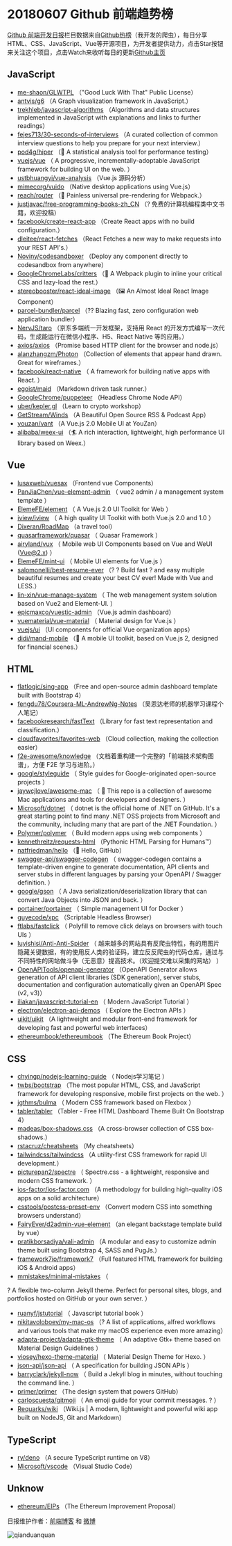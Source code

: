 # 20180607 Github 前端趋势榜

[Github 前端开发日报](https://qdkfweb.cn/c/news)栏目数据来自[Github热榜](https://github.qdkfweb.cn/)（我开发的爬虫），每日分享HTML、CSS、JavaScript、Vue等开源项目，为开发者提供动力，点击Star按钮来关注这个项目，点击Watch来收听每日的更新[Github主页](https://github.com/kujian/githubTrending)
## JavaScript

* [me-shaon/GLWTPL](https://github.com/me-shaon/GLWTPL) （"Good Luck With That" Public License）
* [antvis/g6](https://github.com/antvis/g6) （A Graph visualization framework in JavaScript.）
* [trekhleb/javascript-algorithms](https://github.com/trekhleb/javascript-algorithms) （Algorithms and data structures implemented in JavaScript with explanations and links to further readings）
* [fejes713/30-seconds-of-interviews](https://github.com/fejes713/30-seconds-of-interviews) （A curated collection of common interview questions to help you prepare for your next interview.）
* [pod4g/hiper](https://github.com/pod4g/hiper) （🚀 A statistical analysis tool for performance testing）
* [vuejs/vue](https://github.com/vuejs/vue) （
        A progressive, incrementally-adoptable JavaScript framework for building UI on the web.
      ）
* [ustbhuangyi/vue-analysis](https://github.com/ustbhuangyi/vue-analysis) （Vue.js 源码分析）
* [mimecorg/vuido](https://github.com/mimecorg/vuido) （Native desktop applications using Vue.js）
* [reach/router](https://github.com/reach/router) （📰 Painless universal pre-rendering for Webpack.）
* [justjavac/free-programming-books-zh_CN](https://github.com/justjavac/free-programming-books-zh_CN) （? 免费的计算机编程类中文书籍，欢迎投稿）
* [facebook/create-react-app](https://github.com/facebook/create-react-app) （Create React apps with no build configuration.）
* [dleitee/react-fetches](https://github.com/dleitee/react-fetches) （React Fetches a new way to make requests into your REST API's.）
* [Noviny/codesandboxer](https://github.com/Noviny/codesandboxer) （Deploy any component directly to codesandbox from anywhere）
* [GoogleChromeLabs/critters](https://github.com/GoogleChromeLabs/critters) （🦔 A Webpack plugin to inline your critical CSS and lazy-load the rest.）
* [stereobooster/react-ideal-image](https://github.com/stereobooster/react-ideal-image) （🖼️ An Almost Ideal React Image Component）
* [parcel-bundler/parcel](https://github.com/parcel-bundler/parcel) （?? Blazing fast, zero configuration web application bundler）
* [NervJS/taro](https://github.com/NervJS/taro) （京东多端统一开发框架，支持用 React 的开发方式编写一次代码，生成能运行在微信小程序、H5、React Native 等的应用。）
* [axios/axios](https://github.com/axios/axios) （Promise based HTTP client for the browser and node.js）
* [alanzhangzm/Photon](https://github.com/alanzhangzm/Photon) （Collection of elements that appear hand drawn. Great for wireframes.）
* [facebook/react-native](https://github.com/facebook/react) （
        A framework for building native apps with React.
      ）
* [egoist/maid](https://github.com/egoist/maid) （Markdown driven task runner.）
* [GoogleChrome/puppeteer](https://github.com/GoogleChrome/puppeteer) （Headless Chrome Node API）
* [uber/kepler.gl](https://github.com/uber/kepler.gl) （Learn to crypto workshop）
* [GetStream/Winds](https://github.com/GetStream/Winds) （A Beautiful Open Source RSS &amp; Podcast App）
* [youzan/vant](https://github.com/youzan/vant) （A Vue.js 2.0 Mobile UI at YouZan）
* [alibaba/weex-ui](https://github.com/alibaba/weex-ui) （🏄 A rich interaction, lightweight, high performance UI library based on Weex.）

## Vue

* [lusaxweb/vuesax](https://github.com/lusaxweb/vuesax) （Frontend vue Components）
* [PanJiaChen/vue-element-admin](https://github.com/PanJiaChen/vue-element-admin) （
        vue2 admin / a management system template
      ）
* [ElemeFE/element](https://github.com/ElemeFE/element) （
        A Vue.js 2.0 UI Toolkit for Web
      ）
* [iview/iview](https://github.com/iview/iview) （
        A high quality UI Toolkit with both Vue.js 2.0 and 1.0
      ）
* [Dixeran/RoadMap](https://github.com/Dixeran/RoadMap) （a travel tool）
* [quasarframework/quasar](https://github.com/quasarframework/quasar) （
        Quasar Framework
      ）
* [airyland/vux](https://github.com/airyland/vux) （
        Mobile web UI Components based on Vue and WeUI (Vue@2.x)
      ）
* [ElemeFE/mint-ui](https://github.com/ElemeFE/mint-ui) （
        Mobile UI elements for Vue.js
      ）
* [salomonelli/best-resume-ever](https://github.com/salomonelli/best-resume-ever) （? ? Build fast ? and easy multiple beautiful resumes and create your best CV ever! Made with Vue and LESS.）
* [lin-xin/vue-manage-system](https://github.com/lin-xin/vue-manage-system) （
        The web management system solution based on Vue2 and Element-UI.
      ）
* [epicmaxco/vuestic-admin](https://github.com/epicmaxco/vuestic-admin) （Vue.js admin dashboard）
* [vuematerial/vue-material](https://github.com/vuematerial/vue-material) （
        Material design for Vue.js
      ）
* [vuejs/ui](https://github.com/vuejs/ui) （UI components for official Vue organization apps）
* [didi/mand-mobile](https://github.com/didi/mand-mobile) （🔮 A mobile UI toolkit, based on Vue.js 2, designed for financial scenes.）

## HTML

* [flatlogic/sing-app](https://github.com/flatlogic/sing-app) （Free and open-source admin dashboard template built with Bootstrap 4）
* [fengdu78/Coursera-ML-AndrewNg-Notes](https://github.com/fengdu78/Coursera-ML-AndrewNg-Notes) （吴恩达老师的机器学习课程个人笔记）
* [facebookresearch/fastText](https://github.com/facebookresearch/fastText) （Library for fast text representation and classification.）
* [cloudfavorites/favorites-web](https://github.com/cloudfavorites/favorites-web) （Cloud collection, making the collection easier）
* [f2e-awesome/knowledge](https://github.com/f2e-awesome/knowledge) （文档着重构建一个完整的「前端技术架构图谱」，方便 F2E 学习与进阶。）
* [google/styleguide](https://github.com/google/styleguide) （
        Style guides for Google-originated open-source projects
      ）
* [jaywcjlove/awesome-mac](https://github.com/jaywcjlove/awesome-mac) （
         This repo is a collection of awesome Mac applications and tools for developers and designers.
      ）
* [Microsoft/dotnet](https://github.com/Microsoft/dotnet) （
        dotnet is the official home of .NET on GitHub. It's a great starting point to find many .NET OSS projects from Microsoft and the community, including many that are part of the .NET Foundation.
      ）
* [Polymer/polymer](https://github.com/Polymer/polymer) （
        Build modern apps using web components
      ）
* [kennethreitz/requests-html](https://github.com/kennethreitz/requests-html) （Pythonic HTML Parsing for Humans™）
* [natfriedman/hello](https://github.com/natfriedman/hello) （👋 Hello, GitHub）
* [swagger-api/swagger-codegen](https://github.com/swagger-api/swagger-codegen) （
        swagger-codegen contains a template-driven engine to generate documentation, API clients and server stubs in different languages by parsing your OpenAPI / Swagger definition.
      ）
* [google/gson](https://github.com/google/gson) （
        A Java serialization/deserialization library that can convert Java Objects into JSON and back.
      ）
* [portainer/portainer](https://github.com/portainer/portainer) （
        Simple management UI for Docker
      ）
* [guyecode/xpc](https://github.com/guyecode/xpc) （Scriptable Headless Browser）
* [ftlabs/fastclick](https://github.com/ftlabs/fastclick) （
        Polyfill to remove click delays on browsers with touch UIs
      ）
* [luyishisi/Anti-Anti-Spider](https://github.com/luyishisi/Anti-Anti-Spider) （
        越来越多的网站具有反爬虫特性，有的用图片隐藏关键数据，有的使用反人类的验证码，建立反反爬虫的代码仓库，通过与不同特性的网站做斗争（无恶意）提高技术。（欢迎提交难以采集的网站） 
      ）
* [OpenAPITools/openapi-generator](https://github.com/OpenAPITools/openapi-generator) （OpenAPI Generator allows generation of API client libraries (SDK generation), server stubs, documentation and configuration automatically given an OpenAPI Spec (v2, v3)）
* [iliakan/javascript-tutorial-en](https://github.com/iliakan/javascript-tutorial-en) （
        Modern JavaScript Tutorial 
      ）
* [electron/electron-api-demos](https://github.com/electron/electron-api-demos) （
        Explore the Electron APIs
      ）
* [uikit/uikit](https://github.com/uikit/uikit) （A lightweight and modular front-end framework for developing fast and powerful web interfaces）
* [ethereumbook/ethereumbook](https://github.com/ethereumbook/ethereumbook) （The Ethereum Book Project）

## CSS

* [chyingp/nodejs-learning-guide](https://github.com/chyingp/nodejs-learning-guide) （
        Nodejs学习笔记
      ）
* [twbs/bootstrap](https://github.com/twbs/bootstrap) （The most popular HTML, CSS, and JavaScript framework for developing responsive, mobile first projects on the web.
      ）
* [jgthms/bulma](https://github.com/jgthms/bulma) （
        Modern CSS framework based on Flexbox
      ）
* [tabler/tabler](https://github.com/tabler/tabler) （Tabler - Free HTML Dashboard Theme Built On Bootstrap 4）
* [madeas/box-shadows.css](https://github.com/madeas/box-shadows.css) （A cross-browser collection of CSS box-shadows.）
* [rstacruz/cheatsheets](https://github.com/rstacruz/cheatsheets) （My cheatsheets）
* [tailwindcss/tailwindcss](https://github.com/tailwindcss/tailwindcss) （A utility-first CSS framework for rapid UI development.）
* [picturepan2/spectre](https://github.com/picturepan2/spectre) （
        Spectre.css - a lightweight, responsive and modern CSS framework.
      ）
* [ios-factor/ios-factor.com](https://github.com/ios-factor/ios-factor.com) （A methodology for building high-quality iOS apps on a solid architecture）
* [csstools/postcss-preset-env](https://github.com/csstools/postcss-preset-env) （Convert modern CSS into something browsers understand）
* [FairyEver/d2admin-vue-element](https://github.com/FairyEver/d2admin-vue-element) （an elegant backstage template build by vue）
* [pratikborsadiya/vali-admin](https://github.com/pratikborsadiya/vali-admin) （A modular and easy to customize admin theme built using Bootstrap 4, SASS and PugJs.）
* [framework7io/framework7](https://github.com/framework7io/framework7) （Full featured HTML framework for building iOS &amp; Android apps）
* [mmistakes/minimal-mistakes](https://github.com/mmistakes/minimal-mistakes) （
        
? A flexible two-column Jekyll theme. Perfect for personal sites, blogs, and portfolios hosted on GitHub or your own server.
      ）
* [ruanyf/jstutorial](https://github.com/ruanyf/jstutorial) （
        Javascript tutorial book
      ）
* [nikitavoloboev/my-mac-os](https://github.com/nikitavoloboev/my-mac-os) （? A list of applications, alfred workflows and various tools that make my macOS experience even more amazing）
* [adapta-project/adapta-gtk-theme](https://github.com/adapta-project/adapta-gtk-theme) （
        An adaptive Gtk+ theme based on Material Design Guidelines
      ）
* [viosey/hexo-theme-material](https://github.com/viosey/hexo-theme-material) （
        Material Design Theme for Hexo.
      ）
* [json-api/json-api](https://github.com/json-api/json-api) （
        A specification for building JSON APIs
      ）
* [barryclark/jekyll-now](https://github.com/barryclark/jekyll-now) （
        Build a Jekyll blog in minutes, without touching the command line.
      ）
* [primer/primer](https://github.com/primer/primer) （The design system that powers GitHub）
* [carloscuesta/gitmoji](https://github.com/carloscuesta/gitmoji) （
        An emoji guide for your commit messages. ? 
      ）
* [Requarks/wiki](https://github.com/Requarks/wiki) （Wiki.js | A modern, lightweight and powerful wiki app built on NodeJS, Git and Markdown）

## TypeScript

* [ry/deno](https://github.com/ry/deno) （A secure TypeScript runtime on V8）
* [Microsoft/vscode](https://github.com/Microsoft/vscode) （Visual Studio Code）

## Unknow

* [ethereum/EIPs](https://github.com/ethereum/EIPs) （The Ethereum Improvement Proposal）


日报维护作者：[前端博客](https://qdkfweb.cn/) 和 [微博](https://qdkfweb.cn/go/weibo)

![qianduanquan](https://user-images.githubusercontent.com/3055447/38468989-651132ac-3b80-11e8-8e6b-15122322a9d7.png)